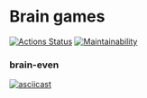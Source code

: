 # Brain games

[![Actions Status](https://github.com/mikitaglv/frontend-project-lvl1/workflows/hexlet-check/badge.svg)](https://github.com/mikitaglv/frontend-project-lvl1/actions)
[![Maintainability](https://api.codeclimate.com/v1/badges/c9d495017091f85892d2/maintainability)](https://codeclimate.com/github/mikitaglv/frontend-project-lvl1/maintainability)

### brain-even
[![asciicast](https://asciinema.org/a/bQ5V83e7E4X7opcTt134YTCFW.svg)](https://asciinema.org/a/bQ5V83e7E4X7opcTt134YTCFW)

